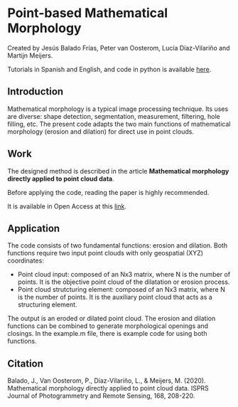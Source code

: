 # Point-based Mathematical Morphology

Created by Jesús Balado Frías, Peter van Oosterom, Lucía Díaz-Vilariño and Martijn Meijers.

Tutorials in Spanish and English, and code in python is available [here](https://github.com/jbalado/Tutorials).

## Introduction

Mathematical morphology is a typical image processing technique. Its uses are diverse: shape detection, segmentation, measurement, filtering, hole filling, etc. The present code adapts the two main functions of mathematical morphology (erosion and dilation) for direct use in point clouds.

## Work

The designed method is described in the article ****Mathematical morphology directly applied to point cloud data****.

Before applying the code, reading the paper is highly recommended.

It is available in Open Access at this [link](https://doi.org/10.1016/j.isprsjprs.2020.08.011).


## Application
The code consists of two fundamental functions: erosion and dilation. Both functions require two input point clouds with only geospatial (XYZ) coordinates:
* Point cloud input: composed of an Nx3 matrix, where N is the number of points. It is the objective point cloud of the dilatation or erosion process.
* Point cloud strutcturing element: composed of an Nx3 matrix, where N is the number of points. It is the auxiliary point cloud that acts as a structuring element.

The output is an eroded or dilated point cloud. The erosion and dilation functions can be combined to generate morphological openings and closings. In the example.m file, there is example code for using both functions.


## Citation
Balado, J., Van Oosterom, P., Díaz-Vilariño, L., & Meijers, M. (2020). Mathematical morphology directly applied to point cloud data. ISPRS Journal of Photogrammetry and Remote Sensing, 168, 208-220.
